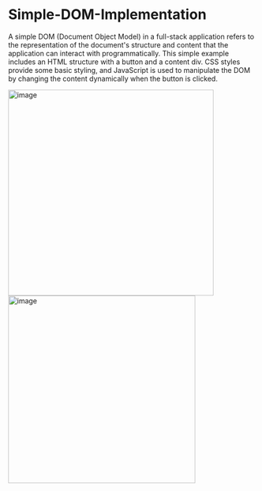 # Simple-DOM-Implementation
A simple DOM (Document Object Model) in a full-stack application refers to the representation of the document's structure and content that the application can interact with programmatically. This simple example includes an HTML structure with a button and a content div. CSS styles provide some basic styling, and JavaScript is used to manipulate the DOM by changing the content dynamically when the button is clicked.

<img width="416" alt="image" src="https://github.com/Nirjharaa/Simple-DOM-Implementation/assets/135041178/5156da56-77ad-4ec0-a02c-2b911ab930c8">
<img width="379" alt="image" src="https://github.com/Nirjharaa/Simple-DOM-Implementation/assets/135041178/fc79c081-df03-4eb6-ab2a-3abad1ea99c0">
